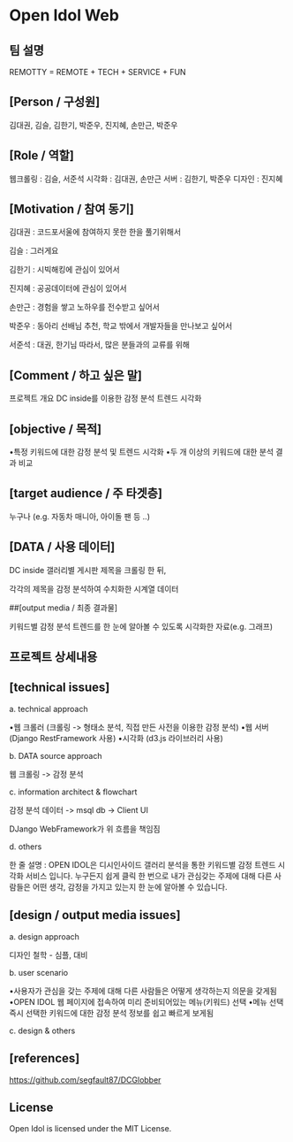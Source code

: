 # Open Idol Web

## 팀 설명

REMOTTY = REMOTE + TECH + SERVICE + FUN

## [Person / 구성원]

김대권, 김슬, 김한기, 박준우, 진지혜, 손만근, 박준우

## [Role / 역할]

웹크롤링 : 김슬, 서준석
시각화 : 김대권, 손만근
서버 : 김한기, 박준우
디자인 : 진지혜

## [Motivation / 참여 동기]

김대권 : 코드포서울에 참여하지 못한 한을 풀기위해서

김슬 : 그러게요

김한기 : 시빅해킹에 관심이 있어서

진지혜 : 공공데이터에 관심이 있어서

손만근 : 경험을 쌓고 노하우를 전수받고 싶어서

박준우 : 동아리 선배님 추천, 학교 밖에서 개발자들을 만나보고 싶어서

서준석 : 대권, 한기님 따라서, 많은 분들과의 교류를 위해

## [Comment / 하고 싶은 말]

프로젝트 개요 
DC inside를 이용한 감정 분석 트렌드 시각화

## [objective / 목적]

•특정 키워드에 대한 감정 분석 및 트렌드 시각화
•두 개 이상의 키워드에 대한 분석 결과 비교


## [target audience / 주 타겟층]

누구나 (e.g. 자동차 매니아,  아이돌 팬 등 ..)


## [DATA / 사용 데이터]

DC inside 갤러리별 게시판 제목을 크롤링 한 뒤,

각각의 제목을 감정 분석하여 수치화한 시계열 데이터

##[output media / 최종 결과물]

키워드별 감정 분석 트렌드를 한 눈에 알아볼 수 있도록 시각화한 자료(e.g. 그래프)


## 프로젝트 상세내용


## [technical issues]

 a. technical approach

•웹 크롤러 (크롤링 -> 형태소 분석, 직접 만든 사전을 이용한 감정 분석)
•웹 서버 (Django RestFramework 사용)
•시각화 (d3.js 라이브러리 사용)


 b. DATA source approach 

웹 크롤링 -> 감정 분석


c. information architect & flowchart

감정 분석 데이터 -> msql db -> Client UI

DJango WebFramework가 위 흐름을 책임짐


d. others

한 줄 설명 : OPEN IDOL은 디시인사이드 갤러리 분석을 통한 키워드별 감정 트렌드 시각화 서비스 입니다. 누구든지 쉽게 클릭 한 번으로 내가 관심갖는 주제에 대해 다른 사람들은 어떤 생각, 감정을 가지고 있는지 한 눈에 알아볼 수 있습니다.

## [design / output media issues]

 a. design approach

디자인 철학 - 심플, 대비


b. user scenario

•사용자가 관심을 갖는 주제에 대해 다른 사람들은 어떻게 생각하는지 의문을 갖게됨
•OPEN IDOL 웹 페이지에 접속하여 미리 준비되어있는 메뉴(키워드) 선택
•메뉴 선택 즉시 선택한 키워드에 대한 감정 분석 정보를 쉽고 빠르게 보게됨

c. design & others

## [references]
https://github.com/segfault87/DCGlobber

## License
Open Idol is licensed under the MIT License.
